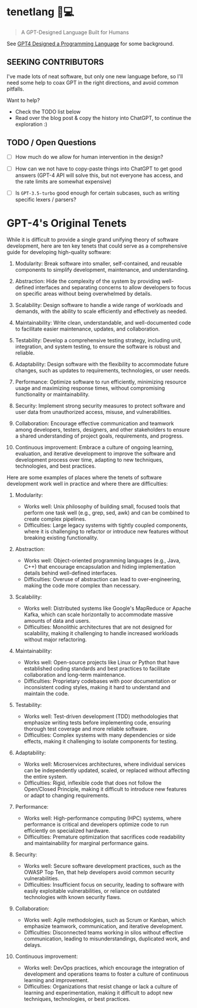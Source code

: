 # tenetlang 🤖💻
> A GPT-Designed Language Built for Humans

See [GPT4 Designed a Programming Language](https://lukebechtel.com/blog/gpt4-generating-code) for some background.

## SEEKING CONTRIBUTORS
I've made lots of neat software, but only one new language before, so I'll need some help to coax GPT in the right directions, and avoid common pitfalls.

Want to help?
- Check the TODO list below
- Read over the blog post & copy the history into ChatGPT, to continue the exploration :)

## TODO / Open Questions
- [ ] How much do we allow for human intervention in the design?
- [ ] How can we not have to copy-paste things into ChatGPT to get good answers (GPT-4 API will solve this, but not everyone has access, and the rate limits are somewhat expensive)
- [ ] Is `GPT-3.5-turbo` good enough for certain subcases, such as writing specific lexers / parsers?


# GPT-4's Original Tenets

While it is difficult to provide a single grand unifying theory of software development, here are ten key tenets that could serve as a comprehensive guide for developing high-quality software:

1. Modularity: Break software into smaller, self-contained, and reusable components to simplify development, maintenance, and understanding.

2. Abstraction: Hide the complexity of the system by providing well-defined interfaces and separating concerns to allow developers to focus on specific areas without being overwhelmed by details.

3. Scalability: Design software to handle a wide range of workloads and demands, with the ability to scale efficiently and effectively as needed.

4. Maintainability: Write clean, understandable, and well-documented code to facilitate easier maintenance, updates, and collaboration.

5. Testability: Develop a comprehensive testing strategy, including unit, integration, and system testing, to ensure the software is robust and reliable.

6. Adaptability: Design software with the flexibility to accommodate future changes, such as updates to requirements, technologies, or user needs.

7. Performance: Optimize software to run efficiently, minimizing resource usage and maximizing response times, without compromising functionality or maintainability.

8. Security: Implement strong security measures to protect software and user data from unauthorized access, misuse, and vulnerabilities.

9. Collaboration: Encourage effective communication and teamwork among developers, testers, designers, and other stakeholders to ensure a shared understanding of project goals, requirements, and progress.

10. Continuous improvement: Embrace a culture of ongoing learning, evaluation, and iterative development to improve the software and development process over time, adapting to new techniques, technologies, and best practices.

Here are some examples of places where the tenets of software development work well in practice and where there are difficulties:

1. Modularity:

    - Works well: Unix philosophy of building small, focused tools that perform one task well (e.g., grep, sed, awk) and can be combined to create complex pipelines.
    - Difficulties: Large legacy systems with tightly coupled components, where it is challenging to refactor or introduce new features without breaking existing functionality.

2. Abstraction:
    - Works well: Object-oriented programming languages (e.g., Java, C++) that encourage encapsulation and hiding implementation details behind well-defined interfaces.
    - Difficulties: Overuse of abstraction can lead to over-engineering, making the code more complex than necessary.

3. Scalability:
    - Works well: Distributed systems like Google's MapReduce or Apache Kafka, which can scale horizontally to accommodate massive amounts of data and users.
    - Difficulties: Monolithic architectures that are not designed for scalability, making it challenging to handle increased workloads without major refactoring.
4. Maintainability:
    - Works well: Open-source projects like Linux or Python that have established coding standards and best practices to facilitate collaboration and long-term maintenance.
    - Difficulties: Proprietary codebases with poor documentation or inconsistent coding styles, making it hard to understand and maintain the code.
5. Testability:
    - Works well: Test-driven development (TDD) methodologies that emphasize writing tests before implementing code, ensuring thorough test coverage and more reliable software.
    - Difficulties: Complex systems with many dependencies or side effects, making it challenging to isolate components for testing.
6. Adaptability:
    - Works well: Microservices architectures, where individual services can be independently updated, scaled, or replaced without affecting the entire system.
    - Difficulties: Rigid, inflexible code that does not follow the Open/Closed Principle, making it difficult to introduce new features or adapt to changing requirements.

7. Performance:
    - Works well: High-performance computing (HPC) systems, where performance is critical and developers optimize code to run efficiently on specialized hardware.
    - Difficulties: Premature optimization that sacrifices code readability and maintainability for marginal performance gains.
8. Security:
    - Works well: Secure software development practices, such as the OWASP Top Ten, that help developers avoid common security vulnerabilities.
    - Difficulties: Insufficient focus on security, leading to software with easily exploitable vulnerabilities, or reliance on outdated technologies with known security flaws.

9. Collaboration:
    - Works well: Agile methodologies, such as Scrum or Kanban, which emphasize teamwork, communication, and iterative development.
    - Difficulties: Disconnected teams working in silos without effective communication, leading to misunderstandings, duplicated work, and delays.
10. Continuous improvement:
    - Works well: DevOps practices, which encourage the integration of development and operations teams to foster a culture of continuous learning and improvement.
    - Difficulties: Organizations that resist change or lack a culture of learning and experimentation, making it difficult to adopt new techniques, technologies, or best practices.

